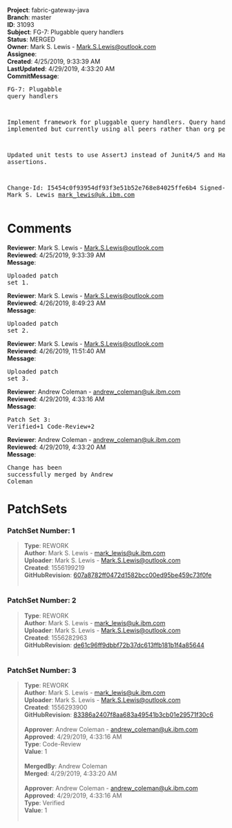 <strong>Project</strong>: fabric-gateway-java<br><strong>Branch</strong>: master<br><strong>ID</strong>: 31093<br><strong>Subject</strong>: FG-7: Plugabble query handlers<br><strong>Status</strong>: MERGED<br><strong>Owner</strong>: Mark S. Lewis - Mark.S.Lewis@outlook.com<br><strong>Assignee</strong>:<br><strong>Created</strong>: 4/25/2019, 9:33:39 AM<br><strong>LastUpdated</strong>: 4/29/2019, 4:33:20 AM<br><strong>CommitMessage</strong>:<br><pre>FG-7: Plugabble query handlers

Implement framework for pluggable query handlers. Query handlers
implemented but currently using all peers rather than org peers.

Updated unit tests to use AssertJ instead of Junit4/5 and Hamcrest
assertions.

Change-Id: I5454c0f93954df93f3e51b52e768e84025ffe6b4
Signed-off-by: Mark S. Lewis <mark_lewis@uk.ibm.com>
</pre><h1>Comments</h1><strong>Reviewer</strong>: Mark S. Lewis - Mark.S.Lewis@outlook.com<br><strong>Reviewed</strong>: 4/25/2019, 9:33:39 AM<br><strong>Message</strong>: <pre>Uploaded patch set 1.</pre><strong>Reviewer</strong>: Mark S. Lewis - Mark.S.Lewis@outlook.com<br><strong>Reviewed</strong>: 4/26/2019, 8:49:23 AM<br><strong>Message</strong>: <pre>Uploaded patch set 2.</pre><strong>Reviewer</strong>: Mark S. Lewis - Mark.S.Lewis@outlook.com<br><strong>Reviewed</strong>: 4/26/2019, 11:51:40 AM<br><strong>Message</strong>: <pre>Uploaded patch set 3.</pre><strong>Reviewer</strong>: Andrew Coleman - andrew_coleman@uk.ibm.com<br><strong>Reviewed</strong>: 4/29/2019, 4:33:16 AM<br><strong>Message</strong>: <pre>Patch Set 3: Verified+1 Code-Review+2</pre><strong>Reviewer</strong>: Andrew Coleman - andrew_coleman@uk.ibm.com<br><strong>Reviewed</strong>: 4/29/2019, 4:33:20 AM<br><strong>Message</strong>: <pre>Change has been successfully merged by Andrew Coleman</pre><h1>PatchSets</h1><h3>PatchSet Number: 1</h3><blockquote><strong>Type</strong>: REWORK<br><strong>Author</strong>: Mark S. Lewis - mark_lewis@uk.ibm.com<br><strong>Uploader</strong>: Mark S. Lewis - Mark.S.Lewis@outlook.com<br><strong>Created</strong>: 1556199219<br><strong>GitHubRevision</strong>: [607a8782ff0472d1582bcc00ed95be459c73f0fe](https://github.com/hyperledger/fabric-gateway-java/commit/607a8782ff0472d1582bcc00ed95be459c73f0fe)<br><br></blockquote><h3>PatchSet Number: 2</h3><blockquote><strong>Type</strong>: REWORK<br><strong>Author</strong>: Mark S. Lewis - mark_lewis@uk.ibm.com<br><strong>Uploader</strong>: Mark S. Lewis - Mark.S.Lewis@outlook.com<br><strong>Created</strong>: 1556282963<br><strong>GitHubRevision</strong>: [de61c96ff9dbbf72b37dc613ffb181b1f4a85644](https://github.com/hyperledger/fabric-gateway-java/commit/de61c96ff9dbbf72b37dc613ffb181b1f4a85644)<br><br></blockquote><h3>PatchSet Number: 3</h3><blockquote><strong>Type</strong>: REWORK<br><strong>Author</strong>: Mark S. Lewis - mark_lewis@uk.ibm.com<br><strong>Uploader</strong>: Mark S. Lewis - Mark.S.Lewis@outlook.com<br><strong>Created</strong>: 1556293900<br><strong>GitHubRevision</strong>: [83386a2407f8aa683a49541b3cb01e29571f30c6](https://github.com/hyperledger/fabric-gateway-java/commit/83386a2407f8aa683a49541b3cb01e29571f30c6)<br><br><strong>Approver</strong>: Andrew Coleman - andrew_coleman@uk.ibm.com<br><strong>Approved</strong>: 4/29/2019, 4:33:16 AM<br><strong>Type</strong>: Code-Review<br><strong>Value</strong>: 1<br><br><strong>MergedBy</strong>: Andrew Coleman<br><strong>Merged</strong>: 4/29/2019, 4:33:20 AM<br><br><strong>Approver</strong>: Andrew Coleman - andrew_coleman@uk.ibm.com<br><strong>Approved</strong>: 4/29/2019, 4:33:16 AM<br><strong>Type</strong>: Verified<br><strong>Value</strong>: 1<br><br></blockquote>